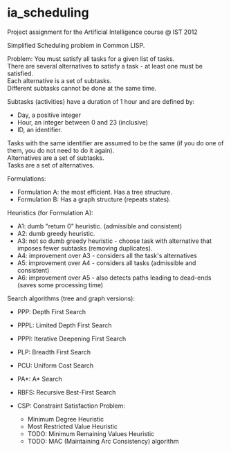 ia_scheduling
=============

Project assignment for the Artificial Intelligence course @ IST 2012

Simplified Scheduling problem in Common LISP.

Problem:
You must satisfy all tasks for a given list of tasks.  
There are several alternatives to satisfy a task - at least one must be satisfied.  
Each alternative is a set of subtasks.  
Different subtasks cannot be done at the same time.  

Subtasks (activities) have a duration of 1 hour and are defined by:
 - Day, a positive integer
 - Hour, an integer between 0 and 23 (inclusive)
 - ID, an identifier.

Tasks with the same identifier are assumed to be the same (if you do one of them, you do not need to do it again).  
Alternatives are a set of subtasks.  
Tasks are a set of alternatives.  

Formulations:
- Formulation A: the most efficient. Has a tree structure.
- Formulation B: Has a graph structure (repeats states).

Heuristics (for Formulation A):
- A1: dumb "return 0" heuristic. (admissible and consistent)
- A2: dumb greedy heuristic.
- A3: not so dumb greedy heuristic - choose task with alternative that imposes fewer subtasks (removing duplicates).
- A4: improvement over A3 - considers all the task's alternatives
- A5: improvement over A4 - considers all tasks (admissible and consistent)
- A6: improvement over A5 - also detects paths leading to dead-ends (saves some processing time)

Search algorithms (tree and graph versions):
- PPP: Depth First Search
- PPPL: Limited Depth First Search
- PPPI: Iterative Deepening First Search
- PLP: Breadth First Search
- PCU: Uniform Cost Search
- PA*: A* Search
- RBFS: Recursive Best-First Search

- CSP: Constraint Satisfaction Problem:
   - Minimum Degree Heuristic
   - Most Restricted Value Heuristic
   - TODO: Minimum Remaining Values Heuristic
   - TODO: MAC (Maintaining Arc Consistency) algorithm
